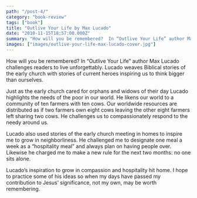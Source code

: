 ```yaml
---
path: "/post-4/"
category: "book-review"
tags: ["book"]
title: "Outlive Your Life by Max Lucado"
date: "2010-11-15T18:57:00.000Z"
summary: "How will you be remembered?  In “Outlive Your Life” author Max Lucado challenges readers to live..."
images: ["images/outlive-your-life-max-lucado-cover.jpg"]
---
```


How will you be remembered?  In “Outlive Your Life” author Max Lucado challenges readers to live unforgettably.  Lucado weaves Biblical stories of the early church with stories of current heroes inspiring us to think bigger than ourselves.

Just as the early church cared for orphans and widows of their day Lucado highlights the needs of the poor in our world.  He likens our world to a community of ten farmers with ten cows.  Our worldwide resources are distributed as if two farmers own eight cows leaving the other eight farmers left sharing two cows.  He challenges us to compassionately respond to the needy around us.

Lucado also used stories of the early church meeting in homes to inspire me to grow in neighborliness.  He challenged me to designate one meal a week as a “hospitality meal” and always plan on having people over.  Likewise he charged me to make a new rule for the next two months: no one sits alone.

Lucado’s inspiration to grow in compassion and hospitality hit home.  I hope to practice some of his ideas so when my days have passed my contribution to Jesus’ significance, not my own, may be worth remembering.

[^1]: Disclosure of Material Connection: I received this book free from the publisher through the BookSneeze.com book review bloggers program. I was not required to write a positive review. The opinions I have expressed are my own. I am disclosing this in accordance with the Federal Trade Commission’s 16 CFR, Part 255: “Guides Concerning the Use of Endorsements and Testimonials in Advertising.”